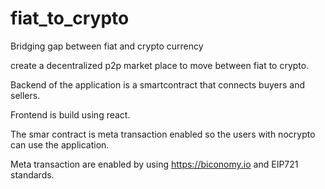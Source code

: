 # fiat_to_crypto
Bridging gap between fiat and crypto currency

create a decentralized p2p market place to move between fiat to crypto.

Backend of the application is a smartcontract that connects buyers and sellers.

Frontend is build using react.

The smar contract is meta transaction enabled so the users with nocrypto can use the application.

Meta transaction are enabled by using https://biconomy.io and EIP721 standards.

